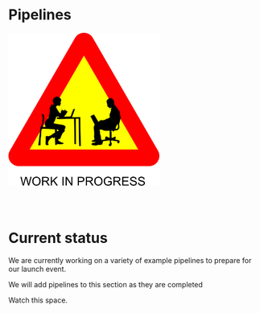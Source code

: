 # Pipelines

<img align="middle" width="300" src="./img/work_in_progress.png" style="border: 30px white;" />

<br><br>

# Current status

We are currently working on a variety of example pipelines to prepare for our launch event.

We will add pipelines to this section as they are completed

Watch this space.





